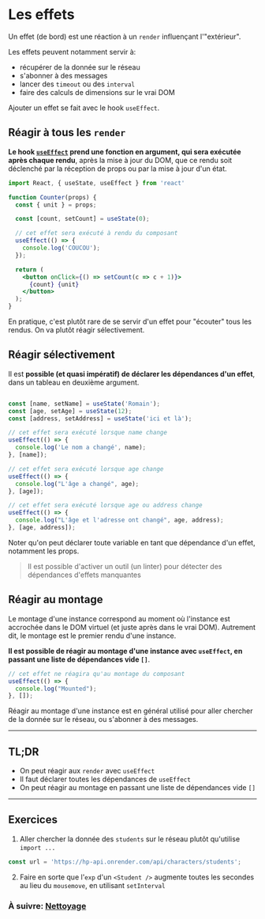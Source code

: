 # Les effets

Un effet (de bord) est une réaction à un `render` influençant l'"extérieur".

Les effets peuvent notamment servir à:
- récupérer de la donnée sur le réseau
- s'abonner à des messages
- lancer des `timeout` ou des `interval`
- faire des calculs de dimensions sur le vrai DOM

Ajouter un effet se fait avec le hook `useEffect`.

## Réagir à tous les `render`

**Le hook [`useEffect`](https://fr.reactjs.org/docs/hooks-reference.html#useeffect) prend une fonction en argument, qui sera exécutée après chaque rendu**, après la mise à jour du DOM, que ce rendu soit déclenché par la réception de props ou par la mise à jour d'un état.

```jsx
import React, { useState, useEffect } from 'react'

function Counter(props) {
  const { unit } = props;

  const [count, setCount] = useState(0);

  // cet effet sera exécuté à rendu du composant
  useEffect(() => {
    console.log('COUCOU');
  });

  return (
    <button onClick={() => setCount(c => c + 1)}>
      {count} {unit}
    </button>
  );
}
```

En pratique, c'est plutôt rare de se servir d'un effet pour "écouter" tous les rendus. On va plutôt réagir sélectivement.

## Réagir sélectivement

Il est **possible (et quasi impératif) de déclarer les dépendances d'un effet**, dans un tableau en deuxième argument.

```jsx

const [name, setName] = useState('Romain');
const [age, setAge] = useState(12);
const [address, setAddress] = useState('ici et là');

// cet effet sera exécuté lorsque name change
useEffect(() => {
  console.log('Le nom a changé', name);
}, [name]);

// cet effet sera exécuté lorsque age change
useEffect(() => {
  console.log("L'âge a changé", age);
}, [age]);

// cet effet sera exécuté lorsque age ou address change
useEffect(() => {
  console.log("L'âge et l'adresse ont changé", age, address);
}, [age, address]);
```

Noter qu'on peut déclarer toute variable en tant que dépendance d'un effet, notamment les props.

> Il est possible d'activer un outil (un linter) pour détecter des dépendances d'effets manquantes

## Réagir au montage

Le montage d'une instance correspond au moment où l'instance est accrochée dans le DOM virtuel (et juste après dans le vrai DOM). Autrement dit, le montage est le premier rendu d'une instance.

**Il est possible de réagir au montage d'une instance avec `useEffect`, en passant une liste de dépendances vide `[]`**.

```jsx
// cet effet ne réagira qu'au montage du composant
useEffect(() => {
  console.log("Mounted");
}, []);
```

Réagir au montage d'une instance est en général utilisé pour aller chercher de la donnée sur le réseau, ou s'abonner à des messages.

---

## TL;DR

- On peut réagir aux `render` avec `useEffect`
- Il faut déclarer toutes les dépendances de `useEffect`
- On peut réagir au montage en passant une liste de dépendances vide `[]`

---

## Exercices

1. Aller chercher la donnée des `students` sur le réseau plutôt qu'utilise `import ...`
```js
const url = 'https://hp-api.onrender.com/api/characters/students';
```

2. Faire en sorte que l'`exp` d'un `<Student />` augmente toutes les secondes au lieu du `mousemove`, en utilisant `setInterval`

### À suivre: [Nettoyage](./2_cleanup.md)

